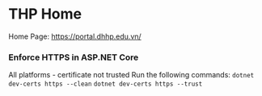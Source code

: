 # THP Home

Home Page: https://portal.dhhp.edu.vn/

### Enforce HTTPS in ASP.NET Core

All platforms - certificate not trusted
Run the following commands:
`dotnet dev-certs https --clean`
`dotnet dev-certs https --trust`